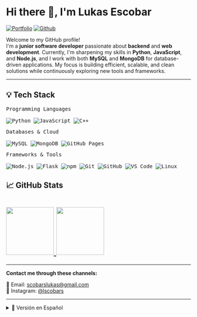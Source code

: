 <h1>Hi there 👋, I'm Lukas Escobar</h1>

<!-- Header Links -->
[![Portfolio](https://img.shields.io/badge/-Portfolio-000000?style=flat&logo=appveyor&logoColor=white)](https://github.com/Lescobar2904)
[![Github](https://img.shields.io/badge/-Github-000?style=flat&logo=Github&logoColor=white)](https://github.com/Happybread2)

<!-- Short Bio -->
<p>Welcome to my GitHub profile!</br>
I'm a <b>junior software developer</b> passionate about <b>backend</b> and <b>web development</b>.  
Currently, I'm sharpening my skills in <b>Python</b>, <b>JavaScript</b>, and <b>Node.js</b>, and I work with both <b>MySQL</b> and <b>MongoDB</b> for database-driven applications.  
My focus is building efficient, scalable, and clean solutions while continuously exploring new tools and frameworks.
</p>

---

## 💡 Tech Stack

<div>
	<p>
		<kbd>
			<kbd>Programming Languages</kbd><br><br>
			<img alt="Python" src="https://img.shields.io/badge/Python-05122A?style=flat&logo=python">
			<img alt="JavaScript" src="https://img.shields.io/badge/JavaScript-05122A?style=flat&logo=javascript">
			<img alt="C++" src="https://img.shields.io/badge/C++-05122A?style=flat&logo=cplusplus">
		</kbd>
	</p>
	<p>
		<kbd>
			<kbd>Databases & Cloud</kbd><br><br>
			<img alt="MySQL" src="https://img.shields.io/badge/MySQL-05122A?style=flat&logo=mysql">
			<img alt="MongoDB" src="https://img.shields.io/badge/MongoDB-05122A?style=flat&logo=mongodb">
			<img alt="GitHub Pages" src="https://img.shields.io/badge/GitHub%20Pages-05122A?style=flat&logo=github">
		</kbd>
	</p>
	<p>
		<kbd>
			<kbd>Frameworks & Tools</kbd><br><br>
			<img alt="Node.js" src="https://img.shields.io/badge/Node.js-05122A?style=flat&logo=node.js">
			<img alt="Flask" src="https://img.shields.io/badge/Flask-05122A?style=flat&logo=flask">
			<img alt="npm" src="https://img.shields.io/badge/npm-05122A?style=flat&logo=npm">
			<img alt="Git" src="https://img.shields.io/badge/Git-05122A?style=flat&logo=git">
			<img alt="GitHub" src="https://img.shields.io/badge/GitHub-05122A?style=flat&logo=github">
			<img alt="VS Code" src="https://img.shields.io/badge/VS%20Code-05122A?style=flat&logo=visual-studio-code">
			<img alt="Linux" src="https://img.shields.io/badge/Linux-05122A?style=flat&logo=linux">
		</kbd>
	</p>
</div>


## 📈 GitHub Stats

<h1>
  <a href="https://github.com/Happybread2">
    <img height="130px" src="https://github-readme-stats.vercel.app/api?username=Happybread2&hide_title=true&show_icons=true&include_all_commits=true&line_height=21&theme=graywhite" />
    <img height="130px" src="https://github-readme-stats.vercel.app/api/top-langs/?username=Happybread2&hide_title=true&layout=compact&theme=graywhite" />
  </a>
</h1>

---

**Contact me through these channels:**

📧 Email: [scobarslukas@gmail.com](mailto:scobarslukas@gmail.com)  
📸 Instagram: [@lscobars](https://instagram.com/lscobars)

---

<details>
<summary>📄 Versión en Español</summary>

## 👋 Sobre mí

Soy **Lukas Escobar**, un desarrollador de software junior con gran interés en el **desarrollo web** y de **backend**.  
Tengo experiencia práctica con **Python**, **JavaScript**, y **Node.js**, además de trabajar con bases de datos **MySQL** y **MongoDB**.  
Estoy aprendiendo frameworks como **Flask**, y me esfuerzo por escribir código limpio y escalable mientras sigo mejorando mis habilidades.

</details>
